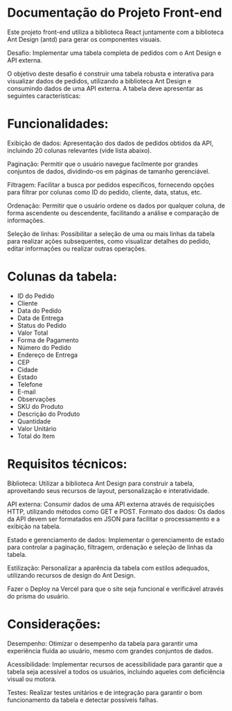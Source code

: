 # Documentação do Projeto Front-end

Este projeto front-end utiliza a biblioteca React juntamente com a biblioteca Ant Design (antd) para gerar os componentes visuais.

Desafio: Implementar uma tabela completa de pedidos com o Ant Design e API externa.

O objetivo deste desafio é construir uma tabela robusta e interativa para visualizar dados de pedidos, utilizando a biblioteca Ant Design e consumindo dados de uma API externa. A tabela deve apresentar as seguintes características:

# Funcionalidades:

Exibição de dados: Apresentação dos dados de pedidos obtidos da API, incluindo 20 colunas relevantes (vide lista abaixo).

Paginação: Permitir que o usuário navegue facilmente por grandes conjuntos de dados, dividindo-os em páginas de tamanho gerenciável.

Filtragem: Facilitar a busca por pedidos específicos, fornecendo opções para filtrar por colunas como ID do pedido, cliente, data, status, etc.

Ordenação: Permitir que o usuário ordene os dados por qualquer coluna, de forma ascendente ou descendente, facilitando a análise e comparação de informações.

Seleção de linhas: Possibilitar a seleção de uma ou mais linhas da tabela para realizar ações subsequentes, como visualizar detalhes do pedido, editar informações ou realizar outras operações.

# Colunas da tabela:
* ID do Pedido
* Cliente
* Data do Pedido
* Data de Entrega
* Status do Pedido
* Valor Total
* Forma de Pagamento
* Número do Pedido
* Endereço de Entrega
* CEP
* Cidade
* Estado
* Telefone
* E-mail
* Observações
* SKU do Produto
* Descrição do Produto
* Quantidade
* Valor Unitário
* Total do Item

# Requisitos técnicos:

Biblioteca: Utilizar a biblioteca Ant Design para construir a tabela, aproveitando seus recursos de layout, personalização e interatividade.

API externa: Consumir dados de uma API externa através de requisições HTTP, utilizando métodos como GET e POST.
Formato dos dados: Os dados da API devem ser formatados em JSON para facilitar o processamento e a exibição na tabela.

Estado e gerenciamento de dados: Implementar o gerenciamento de estado para controlar a paginação, filtragem, ordenação e seleção de linhas da tabela.

Estilização: Personalizar a aparência da tabela com estilos adequados, utilizando recursos de design do Ant Design.

Fazer o Deploy na Vercel para que o site seja funcional e verificável através do prisma do usuário.

# Considerações:

Desempenho: Otimizar o desempenho da tabela para garantir uma experiência fluida ao usuário, mesmo com grandes conjuntos de dados.

Acessibilidade: Implementar recursos de acessibilidade para garantir que a tabela seja acessível a todos os usuários, incluindo aqueles com deficiência visual ou motora.

Testes: Realizar testes unitários e de integração para garantir o bom funcionamento da tabela e detectar possíveis falhas.
